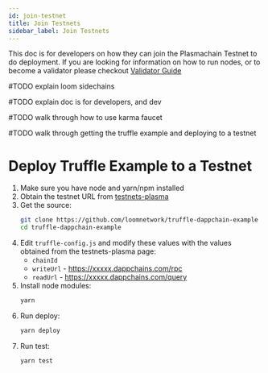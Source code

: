 ```yaml
---
id: join-testnet
title: Join Testnets
sidebar_label: Join Testnets
---
```


This doc is for developers on how they can join the Plasmachain Testnet to do deployment. If you are looking for information on how to run nodes, or to become a validator please checkout [Validator Guide](validator.html)

#TODO explain loom sidechains

#TODO explain doc is for developers, and dev

#TODO walk through how to use karma faucet

#TODO walk through getting the truffle example and deploying to a testnet

# Deploy Truffle Example to a Testnet

1. Make sure you have node and yarn/npm installed
1. Obtain the testnet URL from [testnets-plasma](testsnets-plasma.html)
1. Get the source:
    ```bash
    git clone https://github.com/loomnetwork/truffle-dappchain-example
    cd truffle-dappchain-example
    ```
1. Edit `truffle-config.js` and modify these values with the values obtained from the testnets-plasma page:
    * `chainId`
    * `writeUrl` - https://xxxxx.dappchains.com/rpc
    * `readUrl` - https://xxxxx.dappchains.com/query
1. Install node modules:
    ```bash
    yarn
    ```
1. Run deploy:
    ```bash
    yarn deploy
    ```
1. Run test:
    ```bash
    yarn test
    ```
